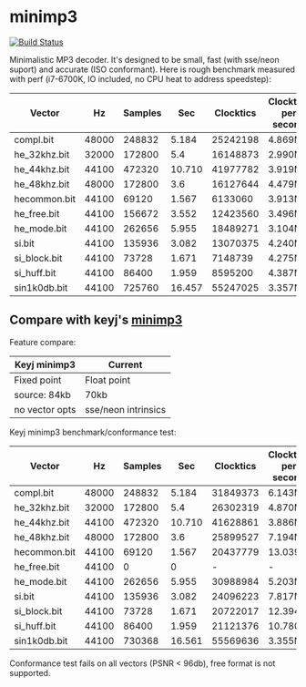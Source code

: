 minimp3
==========

[![Build Status](https://travis-ci.org/lieff/minimp3.svg)](https://travis-ci.org/lieff/minimp3)

Minimalistic MP3 decoder. It's designed to be small, fast (with sse/neon suport) and accurate (ISO conformant).
Here is rough benchmark measured with perf (i7-6700K, IO included, no CPU heat to address speedstep):


| Vector      | Hz    | Samples| Sec    | Clocktics | Clocktics per second | PSNR | Max diff |
| ----------- | ----- | ------ | ------ | --------- | ------ | ------ | - |
|compl.bit    | 48000 | 248832 | 5.184  | 25242198  | 4.869M | 124.22 | 1 |
|he_32khz.bit | 32000 | 172800 | 5.4    | 16148873  | 2.990M | 139.67 | 1 |
|he_44khz.bit | 44100 | 472320 | 10.710 | 41977782  | 3.919M | 144.04 | 1 |
|he_48khz.bit | 48000 | 172800 | 3.6    | 16127644  | 4.479M | 139.67 | 1 |
|hecommon.bit | 44100 | 69120  | 1.567  | 6133060   | 3.913M | 133.93 | 1 |
|he_free.bit  | 44100 | 156672 | 3.552  | 12423560  | 3.496M | 137.48 | 1 |
|he_mode.bit  | 44100 | 262656 | 5.955  | 18489271  | 3.104M | 118.00 | 1 |
|si.bit       | 44100 | 135936 | 3.082  | 13070375  | 4.240M | 120.30 | 1 |
|si_block.bit | 44100 | 73728  | 1.671  | 7148739   | 4.275M | 125.18 | 1 |
|si_huff.bit  | 44100 | 86400  | 1.959  | 8595200   | 4.387M | 107.98 | 1 |
|sin1k0db.bit | 44100 | 725760 | 16.457 | 55247025  | 3.357M | 111.03 | 1 |


## Compare with keyj's [minimp3](http://keyj.emphy.de/minimp3/)

Feature compare:

| Keyj minimp3 | Current |
| ------------ | ------- |
| Fixed point  | Float point |
| source: 84kb | 70kb |
| no vector opts | sse/neon intrinsics |


Keyj minimp3 benchmark/conformance test:


| Vector      | Hz    | Samples| Sec    | Clocktics | Clocktics per second | PSNR | Max diff |
| ----------- | ----- | ------ | ------ | --------- | ------  | ----- | - |
|compl.bit    | 48000 | 248832 | 5.184  | 31849373  | 6.143M  | 71.50 | 41 |
|he_32khz.bit | 32000 | 172800 | 5.4    | 26302319  | 4.870M  | 71.63 | 24 |
|he_44khz.bit | 44100 | 472320 | 10.710 | 41628861  | 3.886M  | 71.63 | 24 |
|he_48khz.bit | 48000 | 172800 | 3.6    | 25899527  | 7.194M  | 71.63 | 24 |
|hecommon.bit | 44100 | 69120  | 1.567  | 20437779  | 13.039M | 71.58 | 25 |
|he_free.bit  | 44100 | 0 | 0  | -  | - | -  | - |
|he_mode.bit  | 44100 | 262656 | 5.955  | 30988984  | 5.203M  | 71.78 | 27 |
|si.bit       | 44100 | 135936 | 3.082  | 24096223  | 7.817M  | 72.35 | 36 |
|si_block.bit | 44100 | 73728  | 1.671  | 20722017  | 12.394M | 71.84 | 26 |
|si_huff.bit  | 44100 | 86400  | 1.959  | 21121376  | 10.780M | 27.80 | 65535 |
|sin1k0db.bit | 44100 | 730368 | 16.561 | 55569636  | 3.355M  | 0.15  | 58814 |

Conformance test fails on all vectors (PSNR < 96db), free format is not supported.